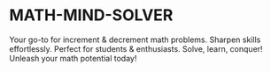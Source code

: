 # MATH-MIND-SOLVER
Your go-to for increment &amp; decrement math problems. Sharpen skills effortlessly. Perfect for students &amp; enthusiasts. Solve, learn, conquer! Unleash your math potential today!
